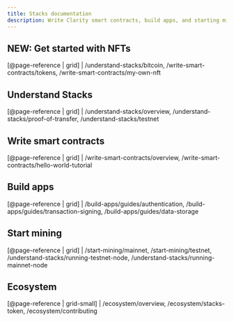 ```yaml
---
title: Stacks documentation
description: Write Clarity smart contracts, build apps, and starting mining with the Stacks blockchain
---
```


## NEW: Get started with NFTs

[@page-reference | grid]
| /understand-stacks/bitcoin, /write-smart-contracts/tokens, /write-smart-contracts/my-own-nft

## Understand Stacks

[@page-reference | grid]
| /understand-stacks/overview, /understand-stacks/proof-of-transfer, /understand-stacks/testnet

## Write smart contracts

[@page-reference | grid]
| /write-smart-contracts/overview, /write-smart-contracts/hello-world-tutorial

## Build apps

[@page-reference | grid]
| /build-apps/guides/authentication, /build-apps/guides/transaction-signing, /build-apps/guides/data-storage

## Start mining

[@page-reference | grid]
| /start-mining/mainnet, /start-mining/testnet, /understand-stacks/running-testnet-node, /understand-stacks/running-mainnet-node

## Ecosystem

[@page-reference | grid-small]
| /ecosystem/overview, /ecosystem/stacks-token, /ecosystem/contributing
